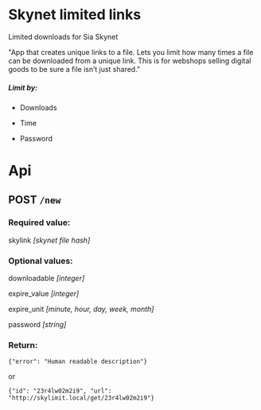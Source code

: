 # Skynet limited links
Limited downloads for  Sia Skynet

"App that creates unique links to a file. Lets you limit how many times a file can be downloaded from a unique link. This is for webshops selling digital goods to be sure a file isn’t just shared."

##### Limit by:

- Downloads

- Time

- Password

# Api

## POST  `/new`

### Required value:

skylink *[skynet file hash]*

### Optional values:

downloadable *[integer]*

expire_value *[integer]*

expire_unit *[minute, hour, day, week, month]*

password *[string]*

### Return:

`{"error": "Human readable description"}`

or

`{"id": "23r4lw02m2i9", "url": "http://skylimit.local/get/23r4lw02m2i9"}`